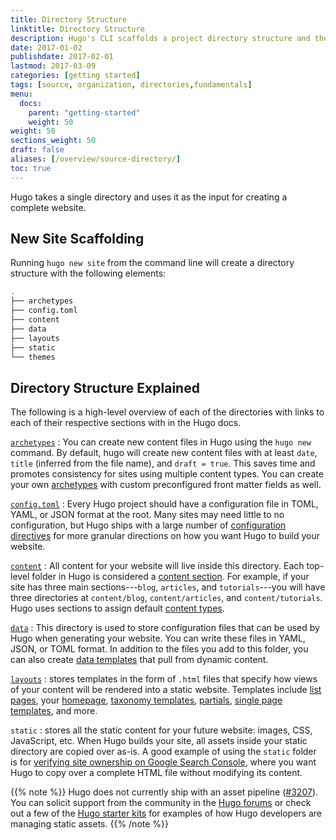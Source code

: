 ```yaml
---
title: Directory Structure
linktitle: Directory Structure
description: Hugo's CLI scaffolds a project directory structure and then takes that single directory and uses it as the input for creating a complete website.
date: 2017-01-02
publishdate: 2017-02-01
lastmod: 2017-03-09
categories: [getting started]
tags: [source, organization, directories,fundamentals]
menu:
  docs:
    parent: "getting-started"
    weight: 50
weight: 50
sections_weight: 50
draft: false
aliases: [/overview/source-directory/]
toc: true
---
```


Hugo takes a single directory and uses it as the input for creating a complete
website.

## New Site Scaffolding

Running `hugo new site` from the command line will create a directory structure with the following elements:

```bash
.
├── archetypes
├── config.toml
├── content
├── data
├── layouts
├── static
└── themes
```


## Directory Structure Explained

The following is a high-level overview of each of the directories with links to each of their respective sections with in the Hugo docs.

[`archetypes`](/content-management/archetypes/)
: You can create new content files in Hugo using the `hugo new` command.
By default, hugo will create new content files with at least `date`, `title` (inferred from the file name), and `draft = true`. This saves time and promotes consistency for sites using multiple content types. You can create your own [archetypes][] with custom preconfigured front matter fields as well.

[`config.toml`](/getting-started/configuration/)
: Every Hugo project should have a configuration file in TOML, YAML, or JSON format at the root. Many sites may need little to no configuration, but Hugo ships with a large number of [configuration directives][] for more granular directions on how you want Hugo to build your website.

[`content`][]
: All content for your website will live inside this directory. Each top-level folder in Hugo is considered a [content section][]. For example, if your site has three main sections---`blog`, `articles`, and `tutorials`---you will have three directories at `content/blog`, `content/articles`, and `content/tutorials`. Hugo uses sections to assign default [content types][].

[`data`](/templates/data-templates/)
: This directory is used to store configuration files that can be
used by Hugo when generating your website. You can write these files in YAML, JSON, or TOML format. In addition to the files you add to this folder, you can also create [data templates][] that pull from dynamic content.

[`layouts`][]
: stores templates in the form of `.html` files that specify how views of your content will be rendered into a static website. Templates include [list pages][lists], your [homepage][], [taxonomy templates][], [partials][], [single page templates][singles], and more.

`static`
: stores all the static content for your future website: images, CSS, JavaScript, etc. When Hugo builds your site, all assets inside your static directory are copied over as-is. A good example of using the `static` folder is for [verifying site ownership on Google Search Console][searchconsole], where you want Hugo to copy over a complete HTML file without modifying its content.

{{% note %}}
Hugo does not currently ship with an asset pipeline ([#3207](https://github.com/spf13/hugo/issues/3207)). You can solicit support from the community in the [Hugo forums](https://discourse.gohugo.io) or check out a few of the [Hugo starter kits](/tools/starter-kits/) for examples of how Hugo developers are managing static assets.
{{% /note %}}


[archetypes]: /content-management/archetypes/
[configuration directives]: /getting-started/configuration/#all-variables-yaml
[`content`]: /content-management/organization/
[content section]: /content-management/sections/
[content types]: /content-management/types/
[data templates]: /templates/data-templates/
[homepage]: /templates/homepage-templates/
[`layouts`]: /templates/
[lists]: /templates/list/
[pagevars]: /variables/page/
[partials]: /templates/partials/
[searchconsole]: https://support.google.com/analytics/answer/1142414?hl=en
[singles]: /templates/single-page-templates/
[starters]: /tools/starter-kits/
[taxonomies]: /content-management/taxonomies/
[taxonomy templates]: /templates/taxonomy-templates/
[types]: /content-management/types/
